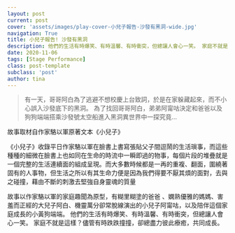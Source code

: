 ```yaml
---
layout: post
current: post
cover: 'assets/images/play-cover-小兒子報告-沙發有黑洞-wide.jpg'
navigation: True
title: 小兒子報告! 沙發有黑洞
description: 他們的生活有時爆笑、有時溫馨、有時衝突，但總讓人會心一笑。 家庭不就是這樣？儘管有時跌跌撞撞，卻總盡力彼此療癒，共同成長。
date: 2020-11-06
tags: [Stage Performance]
class: post-template
subclass: 'post'
author: tina
---
```


> 有一天，哥哥阿白為了逃避不想校慶上台致詞，於是在家躲藏起來，而不小心誤入沙發底下的黑洞。
> 為了找回哥哥阿白，弟弟阿甯咕決定和爸爸以及狗狗端端搭乘沙發號太空船進入黑洞異世界中一探究竟…

故事取材自作家駱以軍原著文本《小兒子》

<!--more-->

《小兒子》收錄平日作家駱以軍在臉書上書寫張貼父子間逗鬧的生活瑣事，而這些種種的細微在臉書上也如同在生命的時流中一瞬即過的物事，每個片段的堆疊就是一個完整的生活連續面的組成呈現。而大多數時候都是一再的重複、翻面，圍繞著固有的人事物，但生活之所以有其生命力便是因為我們得要不厭其煩的面對，去與之碰撞，藉由不斷的刺激去堅強自身靈魂的質量

故事以作家駱以軍的家庭趣聞為原型，有糊里糊塗的爸爸 、嫻熟優雅的媽媽、害羞而正經的大兒子阿白、機靈萬分卻常脫線演出的小兒子阿甯咕，以及陪伴這個家庭成長的小黃狗端端。
他們的生活有時爆笑、有時溫馨、有時衝突，但總讓人會心一笑。 家庭不就是這樣？儘管有時跌跌撞撞，卻總盡力彼此療癒，共同成長。
